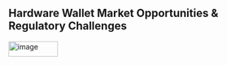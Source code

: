 <h2><strong>Hardware Wallet Market Opportunities & Regulatory Challenges</strong></h2>
<img width="97" height="30" alt="image" src="https://github.com/user-attachments/assets/16555d6f-223b-4091-8935-f8d0dcc24500" />
